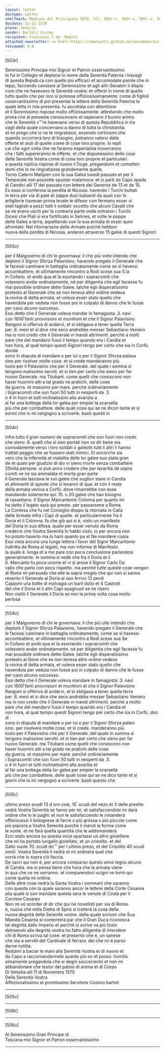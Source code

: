 ```yaml
---
layout: letter
doctype: Letter
shelfmark: Mediceo del Principato 2979, fol. 503r-v, 504r-v, 505r-v, 506r-v
docdate: 11-11-1570
place: Venezia
sender: Bartoli Cosimo
recipient: Francesco I de' Medici
attached_newsletter: <a href="https://smansutti.github.io/cosimobartoli/texts/3080_217/">3080_217</a>
reviewed: 0.0
---
```


[503r]  
  
  
Serenissimo Principe mio Signor et Patron osservantissimo  
Io fui in Collegio et deplorai in nome della Serenità Paterna i travagli  
di questa Repub:ca con quelle più efficaci et accomodate parole che io  
leppi, faccendo constare al Serenissimo et agli altri Senatori il dispia  
core che ne havevano le Serenità vostre: et offersi in nome di quelle  
tutto quello che per loro si potesse offiziosissimamente: come di figlioli  
osservantissimo di poi presentai la lettera della Serenità Paterna la  
quale letta in mia presentia. fu ascoltata con attentione  
et il Serenissimo rispose molto offiziosamente. attestando che molto  
prima che al presente conoscevano et sapevano il buono animo  
che le Serenità v⁀re havevano verso di questa Repubblica in tra  
vagli della quale concernano a danno di tutta la christianità.  
et mi prego che io ne le ringratiassi, essendo certissimi che  
quando occorrerà loro di bisogno, potranno valersi delle  
offerte et aiuti di quelle come di cose loro proprie. Io repli  
cai che ogni volta che ne faranno esperiantia troverranno  
che i fatti supereranno le offerte, et che disponessino delle cose  
delle Serenità Vostra come di cose loro proprie et particulari.  
a questa replica rispose di nuovo il Doge. pregandomi et cometten  
domi che io ne ringratiasse grandemente quelle.  
Tornò Caterin Malipieri con la sua Galea lunedì passato et per il  
Temporale non possette spuntar malamoco: et si partì da Capo spada  
di Candici alli 17 del passato con lettere del Genente de 13 et de 15.  
Ex esso si conferma la perdita di Nicosia. havendo i Turchi buttati  
in terra per via di pale et zappe duoi baluardi da quali con le  
artiglierie havevan prima levate le difese: con fermano esser vi  
stati tagliati a pezzi tutti li soldati: eccetto che alcuni Cavalli che  
se ne erano usciti per la contraria parte onde entraron i Turchi  
Dicesi che Piali si era fortificato in Selines, et volte le poppe  
delle Galee a terra, aspettando con la sua armata di esser quivi  
afrontato. Nel ritornarsene delle Armate poiché hebbon  
nuova della perdita di Nicosia, andaron atraverso 15 galee di questi Signori  
  
---  

[503v]  
  
  
per il Malgoverno di chi le governava: il che più volte intendo che  
deplorò il Signor Sforza Palavisino, havendo pregato il Generale che  
le facessi caminare in battaglia ordinatamente come se si havessi  
accombattere, et ultimamente rincontro a Rodi scese sua S.ia  
in Cofano. et andò qua et la esortando i sopracomiti che  
volessero andar ordinatamente, né per diligentia che egli facesse fu  
mai possibile ordinare dette Galee. talche egli disperatissimo  
protesto al Generale che se non teneva altro ordine vedeva  
la rovina di detta armata, et voleva esser stato quello che  
havendola per veduta non fusse poi in colpato di danno che le fusse  
per caso alcuno successo.  
Essi detto che il Generale voleva mandar in famagosta .3. navi  
con 1600̅ fanti provvisioni et munitioni et che il Signor Palavisino  
Rangoni si offeriva di andarvi, et si obligava a tener quella Terra  
per .6. mesi et si dice che seco andrebbe messer Sebastiano Veniero  
ma io non credo che il Generale vi mandi altrimenti. perché a molti  
pare che del mandarvi fussi il tempo quando era i Candia et  
non hora, al qual tempo questi Signori tengo per certo che sia in Corfù. donde  
sono in disputa di mandare o per lui o per il Signor Sforza palava  
sino per risolver molte cose. et si crede manderanno più  
tosto per il Palavisino che per il Generale. del quale i somma si  
tengono malissimo serviti. et si tien per certo che sieno per far  
nuovo Generale. ma Titubant. come quelli che conoscono non  
haver huomini atti a tal grado ne pratichi, delle cose  
da guerra. et massimo per mare. perché ordinariamente  
i Sopracomiti che son fuori 50 tutti in nesperti da .3.  
o 4 in fuori et tutti inclinatissimi alla avarizia a  
al far una bottega della lor galea per empier la scarsella  
più che per combattere. delle quali cose qui se ne dicon tante et si  
eormi che io mi vergogno a scriverle. basti questi in  
  
---  

[504r]  
  
  
infra tutto il gran numero de sopracomiti che son fuori non credo  
che sieno .6. quelli che si sien portati non vo dir bene ma  
comodamente verso i loro soldati o galeotti tutti li altri li hanno  
trattati peggio che se fussero stati inimici. Et ancorche sia  
vero che la infermità et malattia delle lor galee suo stata gran  
de et quasi per giudizio di dio vi sieno morte senza combattere  
25mila persone. si può anco credere che per lavaritia de sopra  
comiti ve ne sia ammalata et morta gran parte  
Il Generale lasciava le xxii galee che soglion stare in Candia  
et altreventi di queste che si levaron di qua: et con il resto  
della armata veniva a Corfù. dove rimarrebbe con esse  
mandando solamente qui .15. o 20 galee che han bisogno  
di rassettarsi. Il Signor Marcantonio Colonna per quanto mi  
ha detto il legato sarà qui presto. per passarsene a Roma.  
La Contesa che fu nel Consiglio doppo la ritornata in Calia  
delle Armate infra i Capi di quelle. et particularmente fra il  
Doria et il Colonna. fa che già qui si è, visto un manifesto  
del Doria in sua difesa. quale per esser venuto da Roma  
crederrò che Vostra Serenità lo habbi visto. io per ancora non  
ho potuto haverlo ma lo harò quanto pa et Ne mandere copia.  
Essi vista ancora una lunga lettera i favor del Signir Marcantonio  
indiritta da Roma al legato, ma non informa di Manifesto  
la quale è. lunga et a me pare con poca conclusione parlandosi  
generalmente. In somma si vede che fra il Doria et il  
S. Marcanto fu poca unione et vi si arose il Signor Carlo Da  
vallo che parlo con poco rispetto. ma perché tutte queste cose vengon  
di Roma mi persuado che elle le saprà meglio che qui non si sanno.  
resento il Generale al Doria al suo Arrivo 12 perdi  
Capponi una botte di malvagia un baril dolio et 4 Castrati  
del che il Doria et li altri Capi spagnuoli se ne risero  
Non visitò il Generale il Doria se non la prima volta cosa molto  
periosa  
  
---  

[504v]  
  
  
per il Malgoverno di chi le governava: il che più ulte intendo che  
deplorò il Signor Sforza Palavisino, havendo pregato il Generale che  
le facessi caminare in battaglia ordinatamente, come se si havessi  
accombattere, et ultimamente rincontro a Rodi scese sua Se  
in Cofano et andò qua et la esortando i sopracomiti che  
volessero andar ordinatamente. né per diligentia che egli facesse fu  
mai possibile ordinare dette Galee. talche egli disperatissimo  
protesto al Gene che se non teneva altro ordine vedeva  
la rovina di detta armata, et voleva esser stato quello che  
havendola per veduta non fusse poi in colpato di danno che le fusse  
per caso alcuno successo.  
Essi detto che il Generale voleva mandare in famagosta .3. navi  
con 1600̅ fanti provvisioni et munitioni et che il Signor Palavisino  
Rangoni si offeriva di andarvi, et si obligava a tener quella terra  
per .6. mesi et si dice che seco andrebbe messer Sebastiano Veniero  
ma io non credo che il Generale vi mandi altrimenti. perché a molto  
pare che del mandarvi fussi il tempo quando era i Candia et  
non hora, al qual tempo questi Signori tengo per certo che sia in Corfù. don di  
sono in disputa di mandare o per lui o per il Signor Sforza palavi  
sino. per risolvere molte cose. et si crede. manderanno più  
tosto per il Palavisino che per il Generale. del quale in somma si  
tengono malissimo servitii. et si tien per certo che sieno per far  
nuovo Generale. ma Titubant come quelli che conoscono non  
haver huomini atti a tal grado ne pratichi delle cose  
da guerra. et massimo per mare. perché ordinariamente  
i Sopracomiti che son fuori 50 tutti in nesperti da .3.  
o 4 in fuori et tutti inclinatissimi alla avaritia et  
al far una bottega della lor galea per empier la scarsella  
più che per combattere. delle quali cose qui se ne dico tante et si  
giorni che io mi vergognò a scriverle. basti questo che  
  
---  

[505r]  
  
  
ultimo prezo scudi 13 d oro cioè, 10̅ .scudi del vezo et 3 delle preette  
vedrà Vostra Serenità se fanno per lei. et satisfaccendole mi darà  
ordine che io le paghi: et non le satisfaccendo le rimanderà  
offeriscessi il bolognese di farne o più grossa o più piccole come  
più piacerà a Vostra Serenità purche li mandi la forma come  
le vuole. et ne farà quella quantità che le addomanderà  
Ecci stato ancora su questa voce spartassi un altro gioielliere  
che mi ha portato lungallo gioiellato, et un crisolito. et del  
Gallo vuole 70. scudi do⁀ per l ultimo prezo, et del Crisolito 40 scudi  
simili. Vostra Serenità li vedrà et mi ordinerà quel che  
vorrà che io sopra ciò faccia.  
De sacri qui non è, per ancora comparso questo anno legno alcuno  
di Candia. ma si pensa bene che hora che la armata viene  
in qua che ce ne verranno. et comparendoci scigni ne torrò qui  
come quella mi ordina.  
Delle altre cose vedrà la Santa Vostra i sommarii che saranno  
con questa con la quale saranno ancor le lettere della Corte Cesarea  
alla quale si son mandate questa sera le venute di Costà per il  
Corriere Cesareo  
Non mi vo scordar di dir che qui ne novellisti per via di Roma.  
è, nuova che nella Dietta di Spira si tratterà la cosa della  
nuova degnità delle Serenità vostre. della quale scrivon che Sua  
Maestà Cesarea si contenterà par che il Gran Duca riconosca  
tal degnità dallo Imperio et perché si scrive va più tosto  
detraendo alla degnità vostra ho fatto diligentia di intendere  
chi di Roma scriva tal cose. et presento che è, un sanese  
che sta a servitii del Cardinale di ferrara. del che mi è parso  
darne notitia.  
Restami a baciar le mani alla Serenità Vostra et di nuovo et  
da Capo a raccomandarmele quanto più so et posso. humilis  
simamente pregandola che si degni soccorrermi et non mi  
abbandonare che testor del patiso di anima et di Corpo  
Di Venetia alli 11 di Novembre 1570  
Della Serenità Vostra  
Affezionatissimo et prontissimo Servitore Cosimo bartoli  
  
---  

[505v]  
  
  
  
---  

[506r]  
  
  
  
---  

[506v]  
  
  
Al Serenissimo Gran Principe di  
Toscana mio Signor et Patron osservantissimo  
  
---  

